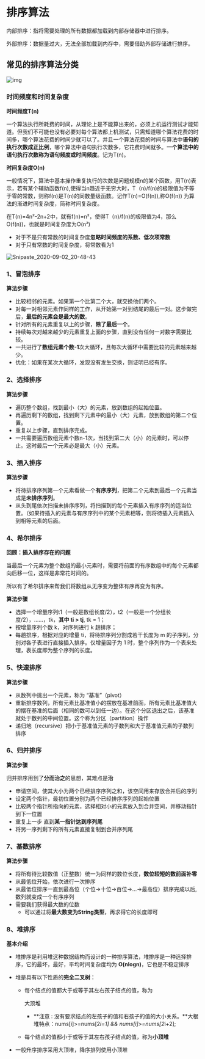 # 排序算法

内部排序：指将需要处理的所有数据都加载到内部存储器中进行排序。

外部排序：数据量过大，无法全部加载到内存中，需要借助外部存储进行排序。

## 常见的排序算法分类

![img](https://nyimapicture.oss-cn-beijing.aliyuncs.com/img/20200619194904.png)

### 时间频度和时间复杂度

**时间频度T(n)**

一个算法执行所耗费的时间，从理论上是不能算出来的，必须上机运行测试才能知道。但我们不可能也没有必要对每个算法都上机测试，只需知道哪个算法花费的时间多，哪个算法花费的时间少就可以了。并且一个算法花费的时间与算法中**语句的执行次数成正比例**，哪个算法中语句执行次数多，它花费时间就多。**一个算法中的语句执行次数称为语句频度或时间频度**。记为T(n)。

**时间复杂度O(n)**

一般情况下，算法中基本操作重复执行的次数是问题规模n的某个函数，用T(n)表示，若有某个辅助函数f(n),使得当n趋近于无穷大时，T（n)/f(n)的极限值为不等于零的常数，则称f(n)是T(n)的同数量级函数。记作T(n)=O(f(n)),称O(f(n)) 为算法的渐进时间复杂度，简称时间复杂度。

在T(n)=4n²-2n+2中，就有f(n)=n²，使得T（n)/f(n)的极限值为4，那么O(f(n))，也就是时间复杂度为O(n²)

- 对于不是只有常数的时间复杂度**忽略时间频度的系数、低次项常数**
- 对于只有常数的时间复杂度，将常数看为1

![Snipaste_2020-09-02_20-48-43](D:\JavaHub\学习相关\课堂截图\Snipaste_2020-09-02_20-48-43.png)

### 1、冒泡排序

**算法步骤**

- 比较相邻的元素。如果第一个比第二个大，就交换他们两个。
- 对每一对相邻元素作同样的工作，从开始第一对到结尾的最后一对。这步做完后，**最后的元素会是最大的数**。
- 针对所有的元素重复以上的步骤，**除了最后一个**。
- 持续每次对越来越少的元素重复上面的步骤，直到没有任何一对数字需要比较。
- 一共进行了**数组元素个数-1**次大循环，且每次大循环中需要比较的元素越来越少。
- 优化：如果在某次大循环，发现没有发生交换，则证明已经有序。

### 2、选择排序

**算法步骤**

- 遍历整个数组，找到最小（大）的元素，放到数组的起始位置。
- 再遍历剩下的数组，找到剩下元素中的最小（大）元素，放到数组的第二个位置。
- 重复以上步骤，直到排序完成。
- 一共需要遍历数组元素个数n-1次，当找到第二大（小）的元素时，可以停止。这时最后一个元素必是最大（小）元素。

### 3、插入排序

**算法步骤**

- 将待排序序列第一个元素看做一个**有序序列**，把第二个元素到最后一个元素当成是**未排序序列**。
- 从头到尾依次扫描未排序序列，将扫描到的每个元素插入有序序列的适当位置。（如果待插入的元素与有序序列中的某个元素相等，则将待插入元素插入到相等元素的后面。

### 4、希尔排序

**回顾：插入排序存在的问题**

当最后一个元素为整个数组的最小元素时，需要将前面的有序数组中的每个元素都向后移一位，这样是非常花时间的。

所以有了希尔排序来帮我们将数组从无序变为整体有序再变为有序。

**算法步骤**

- 选择一个增量序列t1（一般是数组长度/2），t2（一般是一个分组长度/2），……，tk，**其中 ti > tj**, tk = 1；
- 按增量序列个数 k，对序列进行 k 趟排序；
- 每趟排序，根据对应的增量 ti，将待排序列分割成若干长度为 m 的子序列，分别对各子表进行直接插入排序。仅增量因子为 1 时，整个序列作为一个表来处理，表长度即为整个序列的长度。

### 5、快速排序

**算法步骤**

- 从数列中挑出一个元素，称为 “基准”（pivot）
- 重新排序数列，所有元素比基准值小的摆放在基准前面，所有元素比基准值大的摆在基准的后面（相同的数可以到任一边）。在这个分区退出之后，该基准就处于数列的中间位置。这个称为分区（partition）操作
- 递归地（recursive）把小于基准值元素的子数列和大于基准值元素的子数列排序

### 6、归并排序

**算法步骤**

归并排序用到了**分而治之**的思想，其难点是**治**

- 申请空间，使其大小为两个已经排序序列之和，该空间用来存放合并后的序列
- 设定两个指针，最初位置分别为两个已经排序序列的起始位置
- 比较两个指针所指向的元素，选择相对小的元素放入到合并空间，并移动指针到下一位置
- 重复上一步 直到**某一指针达到序列尾**
- 将另一序列剩下的所有元素直接复制到合并序列尾

### 7、基数排序

**算法步骤**

- 将所有待比较数值（正整数）统一为同样的数位长度，**数位较短的数前面补零**
- 从最低位开始，依次进行一次排序
- 从最低位排序一直到最高位（个位->十位->百位->…->最高位）排序完成以后, 数列就变成一个有序序列
- 需要我们获得最大数的位数
  - 可以通过将**最大数变为String类型**，再求得它的长度即可

### 8、堆排序

**基本介绍**

- 堆排序是利用堆这种数据结构而设计的一种排序算法，堆排序是一种选择排序，它的最坏，最好，平均时间复杂度均为 **O(nlogn)**，它也是不稳定排序

- 堆是具有以下性质的**完全二叉树**：

  - 每个结点的值都大于或等于其左右孩子结点的值，称为

    大顶堆

    - **注意 : 没有要求结点的左孩子的值和右孩子的值的大小关系。**大根堆特点：nums[i]>=nums[2*i=1] && nums[i]>=nums[2*i+2];

  - 每个结点的值都小于或等于其左右孩子结点的值，称为**小顶堆**

- 一般升序排序采用大顶堆，降序排列使用小顶堆